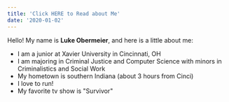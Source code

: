 ```yaml
---
title: 'Click HERE to Read about Me'
date: '2020-01-02'
---
```


Hello! My name is **Luke Obermeier**, and here is a little about me:

- I am a junior at Xavier University in Cincinnati, OH
- I am majoring in Criminal Justice and Computer Science with minors in Criminalistics and Social Work
- My hometown is southern Indiana (about 3 hours from Cinci)
- I love to run!
- My favorite tv show is "Survivor"
